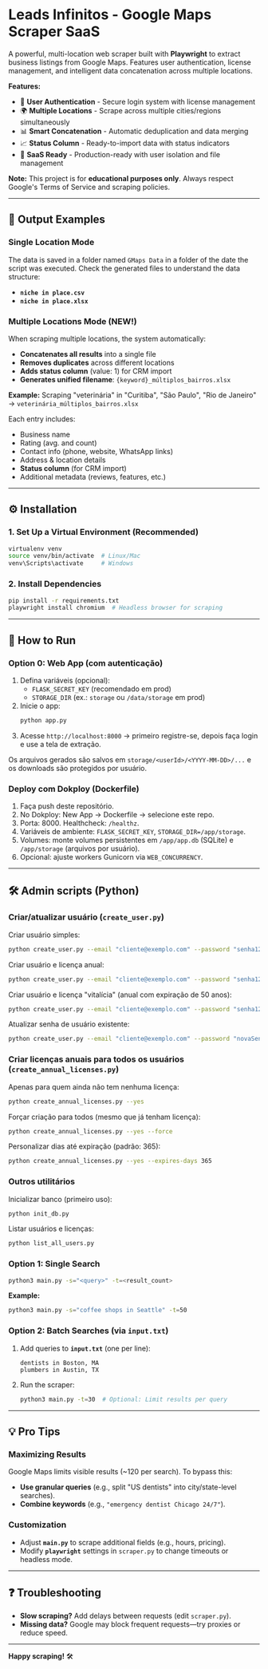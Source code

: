 # Leads Infinitos - Google Maps Scraper SaaS  

A powerful, multi-location web scraper built with **Playwright** to extract business listings from Google Maps. Features user authentication, license management, and intelligent data concatenation across multiple locations.

**Features:**
- 🔐 **User Authentication** - Secure login system with license management
- 🌍 **Multiple Locations** - Scrape across multiple cities/regions simultaneously  
- 📊 **Smart Concatenation** - Automatic deduplication and data merging
- 📈 **Status Column** - Ready-to-import data with status indicators
- 💼 **SaaS Ready** - Production-ready with user isolation and file management

**Note:** This project is for **educational purposes only**. Always respect Google's Terms of Service and scraping policies.  

---

## 📂 Output Examples  

### Single Location Mode
The data is saved in a folder named `GMaps Data` in a folder of the date the script was executed.
Check the generated files to understand the data structure:  
- **`niche in place.csv`**  
- **`niche in place.xlsx`**  

### Multiple Locations Mode (NEW!)
When scraping multiple locations, the system automatically:
- **Concatenates all results** into a single file
- **Removes duplicates** across different locations  
- **Adds status column** (value: 1) for CRM import
- **Generates unified filename**: `{keyword}_múltiplos_bairros.xlsx`

**Example:** Scraping "veterinária" in "Curitiba", "São Paulo", "Rio de Janeiro" → `veterinária_múltiplos_bairros.xlsx`

Each entry includes:  
- Business name  
- Rating (avg. and count)  
- Contact info (phone, website, WhatsApp links)  
- Address & location details  
- **Status column** (for CRM import)
- Additional metadata (reviews, features, etc.)  

---

## ⚙️ Installation  

### 1. Set Up a Virtual Environment (Recommended)  
```bash
virtualenv venv  
source venv/bin/activate  # Linux/Mac  
venv\Scripts\activate     # Windows  
```  

### 2. Install Dependencies  
```bash
pip install -r requirements.txt  
playwright install chromium  # Headless browser for scraping  
```  

---

## 🚀 How to Run  

### Option 0: Web App (com autenticação)  
1. Defina variáveis (opcional):
   - `FLASK_SECRET_KEY` (recomendado em prod)
   - `STORAGE_DIR` (ex.: `storage` ou `/data/storage` em prod)
2. Inicie o app:
   ```bash
   python app.py
   ```  
3. Acesse `http://localhost:8000` → primeiro registre-se, depois faça login e use a tela de extração.

Os arquivos gerados são salvos em `storage/<userId>/<YYYY-MM-DD>/...` e os downloads são protegidos por usuário.

### Deploy com Dokploy (Dockerfile)
1. Faça push deste repositório.
2. No Dokploy: New App → Dockerfile → selecione este repo.
3. Porta: 8000. Healthcheck: `/healthz`.
4. Variáveis de ambiente: `FLASK_SECRET_KEY`, `STORAGE_DIR=/app/storage`.
5. Volumes: monte volumes persistentes em `/app/app.db` (SQLite) e `/app/storage` (arquivos por usuário).
6. Opcional: ajuste workers Gunicorn via `WEB_CONCURRENCY`.

---

## 🛠️ Admin scripts (Python)

### Criar/atualizar usuário (`create_user.py`)

Criar usuário simples:
```bash
python create_user.py --email "cliente@exemplo.com" --password "senha123456"
```

Criar usuário e licença anual:
```bash
python create_user.py --email "cliente@exemplo.com" --password "senha123456" --create-license --license-type anual
```

Criar usuário e licença "vitalícia" (anual com expiração de 50 anos):
```bash
python create_user.py --email "cliente@exemplo.com" --password "senha123456" --create-license --lifetime
```

Atualizar senha de usuário existente:
```bash
python create_user.py --email "cliente@exemplo.com" --password "novaSenha" --update-password
```

### Criar licenças anuais para todos os usuários (`create_annual_licenses.py`)

Apenas para quem ainda não tem nenhuma licença:
```bash
python create_annual_licenses.py --yes
```

Forçar criação para todos (mesmo que já tenham licença):
```bash
python create_annual_licenses.py --yes --force
```

Personalizar dias até expiração (padrão: 365):
```bash
python create_annual_licenses.py --yes --expires-days 365
```

### Outros utilitários

Inicializar banco (primeiro uso):
```bash
python init_db.py
```

Listar usuários e licenças:
```bash
python list_all_users.py
```

### Option 1: Single Search  
```bash
python3 main.py -s="<query>" -t=<result_count>  
```  
**Example:**  
```bash
python3 main.py -s="coffee shops in Seattle" -t=50  
```  

### Option 2: Batch Searches (via `input.txt`)  
1. Add queries to **`input.txt`** (one per line):  
   ```text
   dentists in Boston, MA  
   plumbers in Austin, TX  
   ```  
2. Run the scraper:  
   ```bash
   python3 main.py -t=30  # Optional: Limit results per query  
   ```  

---

## 💡 Pro Tips  

### Maximizing Results  
Google Maps limits visible results (~120 per search). To bypass this:  
- **Use granular queries** (e.g., split "US dentists" into city/state-level searches).  
- **Combine keywords** (e.g., `"emergency dentist Chicago 24/7"`).  

### Customization  
- Adjust **`main.py`** to scrape additional fields (e.g., hours, pricing).  
- Modify **`playwright`** settings in `scraper.py` to change timeouts or headless mode.  

---

## ❓ Troubleshooting  
- **Slow scraping?** Add delays between requests (edit `scraper.py`).  
- **Missing data?** Google may block frequent requests—try proxies or reduce speed.  

--- 

**Happy scraping!** 🛠️